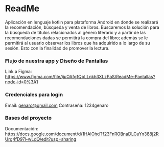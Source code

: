 # ReadMe

Aplicación en lenguaje kotlin para plataforma Android en donde se realizará la recomendación, búsqueda y venta de libros. Buscaremos la solución para la búsqueda de títulos
relacionados al género literario y a partir de las recomendaciones dadas se permitirá la compra del libro; además se le permitirá al usuario observar los libros que ha adquirido 
a lo largo de su sesión.  Esto con la finalidad de promover la lectura.

### Flujo de nuestra app y Diseño de Pantallas
Link a Figma: https://www.figma.com/file/ijuOAfg1QbLLnkh3XLzPaS/ReadMe-Pantallas?node-id=0%3A1

### Credenciales para login
Email: genaro@gmail.com
Contraseña: 1234genaro

### Bases del proyecto
Documentación: https://docs.google.com/document/d/1HAIOhdTf23FnROBnaDLCuYn388j2RUrg4fD97l-wLdQ/edit?usp=sharing
